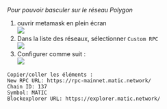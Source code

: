 
_Pour pouvoir basculer sur le réseau Polygon_
1. ouvrir metamask en plein écran  
![]({{site.baseurl}}/assets/img/metamask_fullscreen.png)  
2. Dans la liste des réseaux, sélectionner `Custom RPC`  
![]({{site.baseurl}}/assets/img/metamask_add_rpc.png)  
3. Configurer comme suit :  
![]({{site.baseurl}}/assets/img/metamask_conf_rpc.png)  
```
Copier/coller les éléments :
New RPC URL: https://rpc-mainnet.matic.network/
Chain ID: 137
Symbol: MATIC
Blockexplorer URL: https://explorer.matic.network/
```

